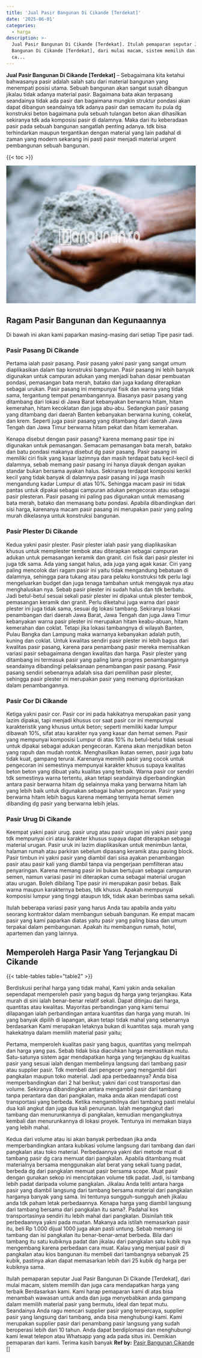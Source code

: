 ```yaml
---
title: 'Jual Pasir Bangunan Di Cikande [Terdekat]'
date: '2025-06-01'
categories:
  - harga
description: >-
  Jual Pasir Bangunan Di Cikande [Terdekat]. Itulah pemaparan seputar Jual Pasir
  Bangunan Di Cikande [Terdekat], dari mulai macam, sistem memilih dan juga
  ca...
---
```


**Jual Pasir Bangunan Di Cikande \[Terdekat\]** – Sebagaimana kita ketahui bahwasanya pasir adalah salah satu dari material bangunan yang menempati posisi utama. Sebuah bangunan akan sangat susah dibangun jikalau tidak adanya material pasir. Bagaimana bata akan terpasang seandainya tidak ada pasir dan bagaimana mungkin struktur pondasi akan dapat dibangun seandainya tdk adanya pasir dan semacam itu pula dg konstruksi beton bagaimana pula sebuah tulangan beton akan dihasilkan sekiranya tdk ada komposisi pasir di dalamnya. Maka dari itu keberadaan pasir pada sebuah bangunan sangatlah penting adanya. tdk bisa terhindarkan maupun tergantikan dengan material yang lain padahal di zaman yang modern sekarang ini pasti pasir menjadi material urgent pembangunan sebuah bangunan.

{{< toc >}}

![Jual Pasir Bangunan Di Cikande [Terdekat]](/images/jual-pasir-bangunan-50.png)

## Ragam Pasir Bangunan dan Kegunaannya

Di bawah ini akan kami paparkan masing-masing dari setiap Tipe pasir tadi.

### Pasir Pasang Di Cikande

Pertama ialah pasir pasang. Pasir pasang yakni pasir yang sangat umum diaplikasikan dalam tiap konstruksi bangunan. Pasir pasang ini lebih banyak digunakan untuk campuran adukan yang menjadi bahan dasar pembuatan pondasi, pemasangan bata merah, batako dan juga kadang diterapkan sebagai urukan. Pasir pasang ini mempunyai fisik dan warna yang tidak sama, tergantung tempat penambangannya. Biasanya pasir pasang yang ditambang dari lokasi di Jawa Barat kebanyakan berwarna hitam, hitam kemerahan, hitam kecoklatan dan juga abu-abu. Sedangkan pasir pasang yang ditambang dari daerah Banten kebanyakan berwarna kuning, cokelat, dan krem. Seperti juga pasir pasang yang ditambang dari daerah Jawa Tengah dan Jawa Timur berwarna hitam pekat dan hitam kemerahan.

Kenapa disebut dengan pasir pasang? karena memang pasir tipe ini digunakan untuk pemasangan. Semacam pemasangan bata merah, batako dan batu pondasi makanya disebut dg pasir pasang. Pasir pasang ini memiliki ciri fisik yang kasar lazimnya dan masih terdapat batu kecil-kecil di dalamnya, sebab memang pasir pasang ini hanya diayak dengan ayakan standar bukan bersama ayakan halus. Sekiranya terdapat komposisi kerikil kecil yang tidak banyak di dalamnya pasir pasang ini juga masih mengandung kadar Lumpur di atas 10%. Sehingga macam pasir ini tidak pantas untuk dipakai sebagai campuran adukan pengecoran atau sebagai pasir plesteran. Pasir pasang ini paling pas digunakan untuk memasang bata merah, batako dan memasang batu pondasi. Apabila dibandingkan dari sisi harga, karenanya macam pasir pasang ini merupakan pasir yang paling murah dikelasnya untuk konstruksi bangunan.

### Pasir Plester Di Cikande

Kedua yakni pasir plester. Pasir plester ialah pasir yang diaplikasikan khusus untuk memplester tembok atau diterapkan sebagai campuran adukan untuk pemasangan keramik dan granit. ciri fisik dari pasir plester ini juga tdk sama. Ada yang sangat halus, ada juga yang agak kasar. Ciri yang paling mencolok dari ragam pasir ini yaitu tidak mengandung bebatuan di dalamnya, sehingga para tukang atau para pelaku konstruksi tdk perlu lagi mengeluarkan budget dan juga tenaga tambahan untuk mengayak nya atau menghaluskan nya. Sebab pasir plester ini sudah halus dan tdk berbatu. Jadi betul-betul sesuai sekali pasir plester ini dipakai untuk plester tembok, pemasangan keramik dan granit. Perlu diketahui juga warna dari pasir plester ini juga tidak sama, sesuai dg lokasi tambang. Sekiranya lokasi penambangan dari daerah Jawa Barat, Jawa Tengah dan juga Jawa Timur kebanyakan warna pasir plester ini merupakan hitam keabu-abuan, hitam kemerahan dan coklat. Tetapi jika lokasi tambangnya di wilayah Banten, Pulau Bangka dan Lampung maka warnanya kebanyakan adalah putih, kuning dan coklat. Untuk kwalitas sendiri pasir plester ini lebih bagus dari kwalitas pasir pasang, karena para penambang pasir mereka memisahkan variasi pasir sebagaimana dengan kwalitas dan harga. Pasir plester yang ditambang ini termasuk pasir yang paling lama progres penambangannya seandainya dibandingi pelaksanaan penambangan pasir pasang. Pasir pasang sendiri sebenarnya adalah sisa dari pemilihan pasir plester, sehingga pasir plester ini merupakan pasir yang memang diprioritaskan dalam penambangannya.

### Pasir Cor Di Cikande

Ketiga yakni pasir cor. Pasir cor ini pada hakikatnya merupakan pasir yang lazim dipakai, tapi menjadi khusus cor saat pasir cor ini mempunyai karakteristik yang khusus untuk beton; seperti memiliki kadar lumpur dibawah 10%, sifat atau karakter nya yang kasar dan hemat semen. Pasir yang mempunyai komposisi Lumpur di atas 10% itu betul-betul tidak sesuai untuk dipakai sebagai adukan pengecoran. Karena akan menjadikan beton yang rapuh dan mudah rontok. Menghasilkan ikatan semen, pasir juga batu tidak kuat, gampang terurai. Karenanya memilih pasir yang cocok untuk pengecoran ini semestinya mempunyai karakter khusus supaya kwalitas beton beton yang dibuat yaitu kualitas yang terbaik. Warna pasir cor sendiri tdk semestinya warna tertentu, akan tetapi seandainya diperbandingkan antara pasir berwarna hitam dg selainnya maka yang berwarna hitam lah yang lebih baik untuk digunakan sebagai bahan pengecoran. Pasir yang berwarna hitam lebih bagus karena memang ternyata hemat semen dibanding dg pasir yang berwarna lebih jelas.

### Pasir Urug Di Cikande

Keempat yakni pasir urug. pasir urug atau pasir urugan ini yakni pasir yang tdk mempunyai ciri atau karakter khusus supaya dapat diterapkan sebagai material urugan. Pasir uruk ini lazim diaplikasikan untuk menimbun lantai, halaman rumah atau parkiran sebelum dipasang keramik atau paving block. Pasir timbun ini yakni pasir yang diambil dari sisa ayakan penambangan pasir atau pasir kali yang diambil tanpa via pengerjaan pemfilteran atau penyaringan. Karena memang pasir ini bukan bertujuan sebagai campuran semen, namun variasi pasir ini diterapkan cuma sebagai material urugan atau urugan. Boleh dibilang Tipe pasir ini merupakan pasir bebas. Baik warna maupun karakternya bebas, tdk khusus. Apakah mempunyai komposisi lumpur yang tinggi ataupun tdk, tidak akan berimbas sama sekali.

Itulah beberapa variasi pasir yang harus Anda tau apabila anda yaitu seorang kontraktor dalam membangun sebuah bangunan. Ke empat macam pasir yang kami paparkan diatas yaitu pasir yang paling biasa dan umum terpakai dalam pembangunan. Apakah itu membangun rumah, hotel, apartemen dan yang lainnya.

## Memperoleh Harga Pasir Yang Terjangkau Di Cikande

{{< table-tables table="table2" >}}

Berdiskusi perihal harga yang tidak mahal, Kami yakin anda sekalian sependapat memperoleh pasir yang bagus dg harga yang terjangkau. Kata murah di sini ialah benar-benar relatif sekali. Dapat ditinjau dari harga, quantitas atau kwalitas. Mayoritas perbandingan yang kami temui dilapangan ialah perbandingan antara kuantitas dan harga yang murah. Ini yang banyak dipilih di lapangan, akan tetapi tidak mahal yang sebenarnya berdasarkan Kami merupakan letaknya bukan di kuantitas saja. murah yang hakekatnya dalam memilih material pasir yaitu;

Pertama, memperoleh kualitas pasir yang bagus, quantitas yang melimpah dan harga yang pas. Sebab tidak bisa diacuhkan harga memastikan mutu. Satu-satunya sistem agar mendapatkan harga yang terjangkau dg kualitas pasir yang sesuai ialah dengan membelinya langsung dari tambang pasir atau supplier pasir. Tdk membeli dari pengecer yang mengambil dari pangkalan maupun toko material. Jadi apa perbedaannya? Anda bisa memperbandingkan dari 2 hal berikut; yakni dari cost transportasi dan volume. Sekiranya dibandingkan antara mengambil pasir dari tambang tanpa perantara dan dari pangkalan, maka anda akan mendapati cost transportasi yang berbeda. Ketika mengambilnya dari tambang pasti melalui dua kali angkut dan juga dua kali penurunan. Ialah mengangkut dari tambang dan menurunkannya di pangkalan, kemudian mengangkutnya kembali dan menurunkannya di lokasi proyek. Tentunya ini memakan biaya yang lebih mahal.

Kedua dari volume atau isi akan banyak perbedaan jika anda memperbandingkan antara kubikasi volume langsung dari tambang dan dari pangkalan atau toko material. Perbedaannya yakni dari metode muat di tambang pasir dg cara memuat dari pangkalan. Apabila ditambang muat materialnya bersama menggunakan alat berat yang sekali tuang padat, berbeda dg dari pangkalan memuat pasir bersama scope. Muat pasir dengan gunakan sekop ini menciptakan volume tdk padat. Jadi, isi tambang lebih padat daripada volume pangkalan. Jikalau Anda teliti antara harga pasir yang diambil langsung dari tambang bersama material dari pangkalan harganya banyak yang sama. Ini tentunya sungguh-sungguh aneh jikalau anda tdk paham letak perbedaannya. Kenapa harga yang diambil langsung dari tambang bersama dari pangkalan itu sama?. Padahal kos transportasinya sendiri itu lebih mahal dari pangkalan. Disinilah titik perbedaannya yakni pada muatan. Makanya ada istilah memasarkan pasir itu, beli Rp 1.000 dijual 1000 juga akan pasti untung. Sebab memang isi tambang dan isi pangkalan itu benar-benar-amat berbeda. Bila dari tambang itu satu kubiknya padat dan jikalau dari pangkalan satu kubik nya mengembang karena perbedaan cara muat. Kalau yang menjual pasir di pangkalan atau kios bangunan itu membeli dari tambangnya sebanyak 25 kubik, pastinya akan dapat memasarkan lebih dari 25 kubik dg harga per kubiknya sama.

Itulah pemaparan seputar Jual Pasir Bangunan Di Cikande \[Terdekat\], dari mulai macam, sistem memilih dan juga cara mendapatkan harga yang terbaik Berdasarkan kami. Kami harap pemaparan kami di atas bisa menambah wawasan untuk anda dan juga menyebabkan anda gampang dalam memilih material pasir yang bermutu, ideal dan tepat mutu. Seandainya Anda ragu mencari supplier pasir yang terpercaya, supplier pasir yang langsung dari tambang, anda bisa menghubungi kami. Kami merupakan supplier pasir dari penambang pasir langsung yang sudah beroperasi lebih dari 10 tahun. Anda dapat berdiplomasi dan menghubungi kami lewat telepon atau Whatsapp yang ada pada situs ini. Demikian pemaparan dari kami. Terima kasih banyak
**Ref by:** [Pasir Bangunan Cikande []](https://id.wikipedia.org/wiki/Pasir)
